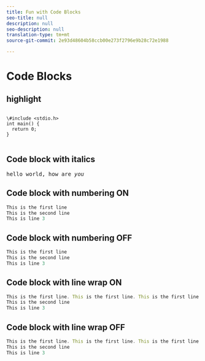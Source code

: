 ```yaml
---
title: Fun with Code Blocks
seo-title: null
description: null
seo-description: null
translation-type: tm+mt
source-git-commit: 2e93d48604b58ccb00e273f2796e9b28c72e1988

---
```



# Code Blocks

## highlight

<pre>
<code>
\#include &lt;stdio.h>
int main() {
  return 0;
}
</code>
</pre>

## Code block with italics

<pre>
hello world, how are <i>you</i>
</pre>

## Code block with numbering ON

```javascript
This is the first line
This is the second line
This is line 3
```

## Code block with numbering OFF

```javascript {line-numbers="no"}
This is the first line
This is the second line
This is line 3
```

## Code block with line wrap ON

```javascript {line-wrap="yes"}
This is the first line. This is the first line. This is the first line. This is the first line. This is the first line. This is the first line. This is the first line. This is the first line. This is the first line. This is the first line. This is the first line. This is the first line. 
This is the second line
This is line 3
```

## Code block with line wrap OFF

```javascript
This is the first line. This is the first line. This is the first line. This is the first line. This is the first line. This is the first line. This is the first line. This is the first line. This is the first line. This is the first line. This is the first line. This is the first line. 
This is the second line
This is line 3
```
